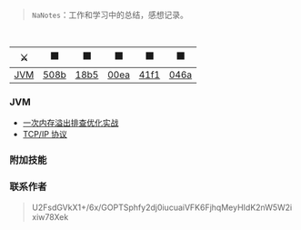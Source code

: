 
<div align="center">  
</div><br>


> `NaNotes`：工作和学习中的总结，感想记录。

<br/>


|⚔️ | ⬛ | ⬛ | ⬛ | ⬛  | ⬛
| :--------: | :---------: | :---------: | :---------: | :---------: | :---------:| 
| [JVM](#JVM)| [508b](#常用集合) |[18b5](#jvm) | [00ea](#分布式相关) |[41f1](#常用框架第三方组件)|[046a](#数据结构与算法)| [附加技能](#附加技能)|

### JVM
- [一次内存溢出排查优化实战](https://crossoverjie.top/2018/08/29/java-senior/OOM-Disruptor/)
- [TCP/IP 协议](https://github.com/crossoverJie/JCSprout/blob/master/MD/TCP-IP.md)

### 附加技能


### 联系作者

> U2FsdGVkX1+/6x/GOPTSphfy2dj0iucuaiVFK6FjhqMeyHIdK2nW5W2ixiw78Xek
